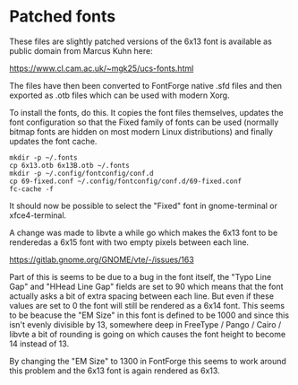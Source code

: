 # Patched fonts

These files are slightly patched versions of the 6x13 font is
available as public domain from Marcus Kuhn here:

https://www.cl.cam.ac.uk/~mgk25/ucs-fonts.html

The files have then been converted to FontForge native .sfd files and
then exported as .otb files which can be used with modern Xorg.

To install the fonts, do this. It copies the font files themselves,
updates the font configuration so that the Fixed family of fonts can
be used (normally bitmap fonts are hidden on most modern Linux
distributions) and finally updates the font cache.

```
mkdir -p ~/.fonts
cp 6x13.otb 6x13B.otb ~/.fonts
mkdir -p ~/.config/fontconfig/conf.d
cp 69-fixed.conf ~/.config/fontconfig/conf.d/69-fixed.conf
fc-cache -f
```

It should now be possible to select the "Fixed" font in gnome-terminal
or xfce4-terminal.

A change was made to libvte a while go which makes the 6x13 font to be
renderedas a 6x15 font with two empty pixels between each line.

https://gitlab.gnome.org/GNOME/vte/-/issues/163

Part of this is seems to be due to a bug in the font itself, the "Typo
Line Gap" and "HHead Line Gap" fields are set to 90 which means that
the font actually asks a bit of extra spacing between each line.  But
even if these values are set to 0 the font will still be rendered as a
6x14 font.  This seems to be beacuse the "EM Size" in this font is
defined to be 1000 and since this isn't evenly divisible by 13,
somewhere deep in FreeType / Pango / Cairo / libvte a bit of rounding
is going on which causes the font height to become 14 instead of 13.

By changing the "EM Size" to 1300 in FontForge this seems to work
around this problem and the 6x13 font is again rendered as 6x13.
